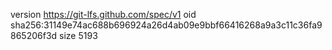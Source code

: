 version https://git-lfs.github.com/spec/v1
oid sha256:31149e74ac688b696924a26d4ab09e9bbf66416268a9a3c11c36fa9865206f3d
size 5193

